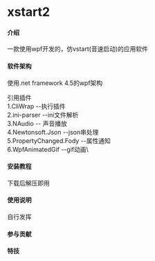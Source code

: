 # xstart2

#### 介绍
一款使用wpf开发的，仿vstart(音速启动)的应用软件

#### 软件架构
使用.net framework 4.5的wpf架构

引用插件\
1.CliWrap --执行插件\
2.ini-parser --ini文件解析\
3.NAudio     -- 声音播放\
4.Newtonsoft.Json    --json串处理\
5.PropertyChanged.Fody    --属性通知\
6.WpfAnimatedGif           --gif动画\


#### 安装教程

下载后解压即用

#### 使用说明

自行发挥

#### 参与贡献


#### 特技

